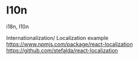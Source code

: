 # l10n
i18n, l10n

Internationalization/ Localization example
https://www.npmjs.com/package/react-localization
https://github.com/stefalda/react-localization
